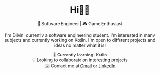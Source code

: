 <h1 align="center">Hi👋🏽</h1>

<p align="center">
  🚀 Software Engineer | 🎮 Game Enthusiast
</p>

<p align="center">
  I'm Dilvin, currently a software engineering student. I'm interested in many subjects and currently working on Kotlin. I'm open to different projects and ideas no matter what it is!
</p>

<p align="center">
  🌱 Currently learning: Kotlin
  <br>
  💡 Looking to collaborate on interesting projects
  <br>
  ✉️ Contact me at <a href="dilvinagachanli@gmail.com">Gmail</a> or <a href="https://www.linkedin.com/in/dilvin-ağaçhanlı-61b6021bb">LinkedIn</a>
</p>
